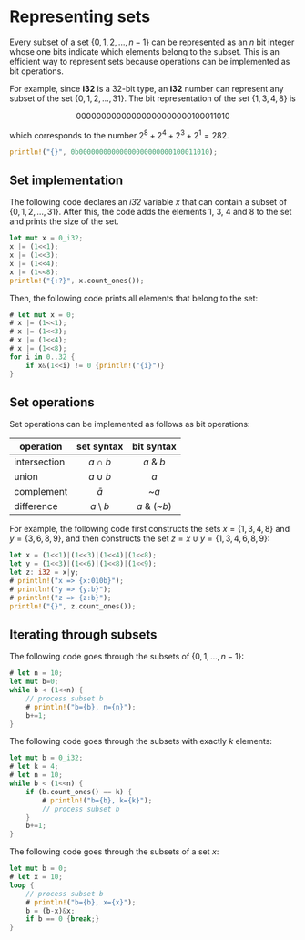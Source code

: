#  Representing sets

Every subset of a set
$\{0,1,2,\ldots,n-1\}$
can be represented as an $n$ bit integer
whose one bits indicate which
elements belong to the subset.
This is an efficient way to represent sets because operations can be implemented as bit operations.

For example, since **i32** is a 32-bit type,
an **i32** number can represent any subset
of the set $\{0,1,2,\ldots,31\}$.
The bit representation of the set $\{1,3,4,8\}$ is

$$
00000000000000000000000100011010
$$

which corresponds to the number $2^8+2^4+2^3+2^1=282$.

```rust
println!("{}", 0b00000000000000000000000100011010);
```

## Set implementation

The following code declares an _i32_
variable $x$ that can contain
a subset of $\{0,1,2,\ldots,31\}$.
After this, the code adds the elements 1, 3, 4 and 8
to the set and prints the size of the set.

```rust
let mut x = 0_i32;
x |= (1<<1);
x |= (1<<3);
x |= (1<<4);
x |= (1<<8);
println!("{:?}", x.count_ones());
```
Then, the following code prints all
elements that belong to the set:

```rust
# let mut x = 0;
# x |= (1<<1);
# x |= (1<<3);
# x |= (1<<4);
# x |= (1<<8);
for i in 0..32 {
    if x&(1<<i) != 0 {println!("{i}")}
}
```

## Set operations

Set operations can be implemented as follows as bit operations:


| operation | set syntax | bit syntax |
|---|:---:|:---:|
|intersection | $a \cap b$ | $a$ \& $b$ |
|union | $a \cup b$ | $a$ | $b$ |
|complement | $\bar a$ | ~$a$ |
|difference | $a \setminus b$ | $a$ \& (~$b$) |

For example, the following code first constructs
the sets $x=\{1,3,4,8\}$ and $y=\{3,6,8,9\}$,
and then constructs the set $z = x \cup y = \{1,3,4,6,8,9\}$:

```rust
let x = (1<<1)|(1<<3)|(1<<4)|(1<<8);
let y = (1<<3)|(1<<6)|(1<<8)|(1<<9);
let z: i32 = x|y;
# println!("x => {x:010b}");
# println!("y => {y:b}");
# println!("z => {z:b}");
println!("{}", z.count_ones());
```

## Iterating through subsets

The following code goes through
the subsets of $\{0,1,\ldots,n-1\}$:

```rust
# let n = 10;
let mut b=0;
while b < (1<<n) {
    // process subset b
    # println!("b={b}, n={n}");
    b+=1;
}
```

The following code goes through
the subsets with exactly $k$ elements:

```rust
let mut b = 0_i32;
# let k = 4;
# let n = 10;
while b < (1<<n) {
    if (b.count_ones() == k) {
        # println!("b={b}, k={k}");
        // process subset b
    }
    b+=1;
}
```
The following code goes through the subsets
of a set $x$:

```rust
let mut b = 0;
# let x = 10;
loop {
    // process subset b
    # println!("b={b}, x={x}");
    b = (b-x)&x; 
    if b == 0 {break;}
}
```
